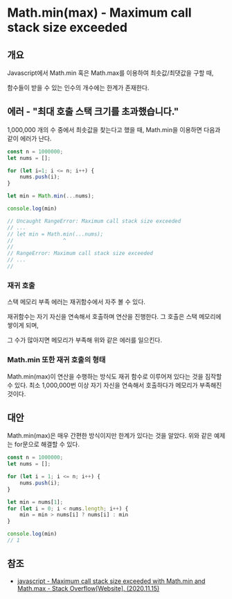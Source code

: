 # Math.min(max) - Maximum call stack size exceeded

## 개요

Javascript에서 Math.min 혹은 Math.max를 이용하여 최솟값/최댓값을 구할 때, 

함수들이 받을 수 있는 인수의 개수에는 한계가 존재한다.



## 에러 - "최대 호출 스택 크기를 초과했습니다."

1,000,000 개의 수 중에서 최솟값을 찾는다고 했을 때, Math.min을 이용하면 다음과 같이 에러가 난다.

```javascript
const n = 1000000;
let nums = [];

for (let i=1; i <= n; i++) {
    nums.push(i);
}

let min = Math.min(...nums);

console.log(min)

// Uncaught RangeError: Maximum call stack size exceeded
// ... 
// let min = Math.min(...nums);
//                ^
// 
// RangeError: Maximum call stack size exceeded
// ...
//
```



### 재귀 호출

스택 메모리 부족 에러는 재귀함수에서 자주 볼 수 있다.

재귀함수는 자기 자신을 연속해서 호출하며 연산을 진행한다. 그 호출은 스택 메모리에 쌓이게 되며,

그 수가 많아지면 메모리가 부족해 위와 같은 에러를 일으킨다.



### Math.min 또한 재귀 호출의 형태

Math.min(max)이 연산을 수행하는 방식도 재귀 함수로 이루어져 있다는 것을 짐작할 수 있다. 최소 1,000,000번 이상 자기 자신을 연속해서 호출하다가 메모리가 부족해진 것이다.



## 대안 

Math.min(max)은 매우 간편한 방식이지만 한계가 있다는 것을 알았다. 위와 같은 예제는 for문으로 해결할 수 있다. 



```javascript
const n = 1000000;
let nums = [];

for (let i = 1; i <= n; i++) {
    nums.push(i);
}

let min = nums[1];
for (let i = 0; i < nums.length; i++) {
    min = min > nums[i] ? nums[i] : min
}

console.log(min)
// 1
```



## 참조

- [javascript - Maximum call stack size exceeded with Math.min and Math.max - Stack Overflow[Website]. (2020.11.15)](https://stackoverflow.com/questions/42623071/maximum-call-stack-size-exceeded-with-math-min-and-math-max/52613386#52613386)

